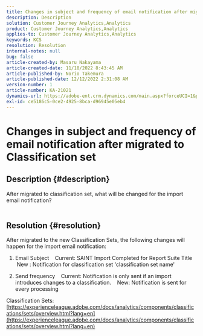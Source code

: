 ```yaml
---
title: Changes in subject and frequency of email notification after migrated to Classification set
description: Description
solution: Customer Journey Analytics,Analytics
product: Customer Journey Analytics,Analytics
applies-to: Customer Journey Analytics,Analytics
keywords: KCS
resolution: Resolution
internal-notes: null
bug: false
article-created-by: Masaru Nakayama
article-created-date: 11/18/2022 8:43:45 AM
article-published-by: Norio Takemura
article-published-date: 12/12/2022 2:31:08 AM
version-number: 1
article-number: KA-21021
dynamics-url: https://adobe-ent.crm.dynamics.com/main.aspx?forceUCI=1&pagetype=entityrecord&etn=knowledgearticle&id=cb889f1b-1d67-ed11-9561-6045bd006239
exl-id: ce5186c5-0ce2-4925-8bca-d96945e05eb4
---
```

# Changes in subject and frequency of email notification after migrated to Classification set

## Description {#description}

After migrated to classification set, what will be changed for the import email notification?
<br> 

## Resolution {#resolution}


After migrated to the new Classification Sets, the following changes will happen for the import email notification:



1. Email Subject
   Current: SAINT Import Completed for Report Suite Title
   New : Notification for classification set 'classification set name'

2. Send frequency
   Current: Notification is only sent if an import introduces changes to a classification.
   New: Notification is sent for every processing

Classification Sets:
[https://experienceleague.adobe.com/docs/analytics/components/classifications/sets/overview.html?lang=en](https://experienceleague.adobe.com/docs/analytics/components/classifications/sets/overview.html?lang=en)
